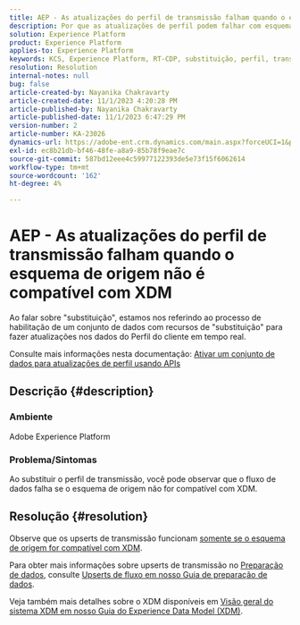```yaml
---
title: AEP - As atualizações do perfil de transmissão falham quando o esquema de origem não é compatível com XDM
description: Por que as atualizações de perfil podem falhar com esquemas não compatíveis com XDM?
solution: Experience Platform
product: Experience Platform
applies-to: Experience Platform
keywords: KCS, Experience Platform, RT-CDP, substituição, perfil, transmissão, XDM, esquema
resolution: Resolution
internal-notes: null
bug: false
article-created-by: Nayanika Chakravarty
article-created-date: 11/1/2023 4:20:28 PM
article-published-by: Nayanika Chakravarty
article-published-date: 11/1/2023 6:47:29 PM
version-number: 2
article-number: KA-23026
dynamics-url: https://adobe-ent.crm.dynamics.com/main.aspx?forceUCI=1&pagetype=entityrecord&etn=knowledgearticle&id=1b39a28e-d278-ee11-8179-6045bd0065f9
exl-id: ec8b21db-bf46-48fe-a8a9-85b78f9eae7c
source-git-commit: 587bd12eee4c59977122393de5e73f15f6062614
workflow-type: tm+mt
source-wordcount: '162'
ht-degree: 4%

---
```


# AEP - As atualizações do perfil de transmissão falham quando o esquema de origem não é compatível com XDM


Ao falar sobre &quot;substituição&quot;, estamos nos referindo ao processo de habilitação de um conjunto de dados com recursos de &quot;substituição&quot; para fazer atualizações nos dados do Perfil do cliente em tempo real.

Consulte mais informações nesta documentação: [Ativar um conjunto de dados para atualizações de perfil usando APIs](https://experienceleague.adobe.com/docs/experience-platform/catalog/datasets/enable-upsert.html)

## Descrição {#description}


### Ambiente

Adobe Experience Platform

### Problema/Sintomas

Ao substituir o perfil de transmissão, você pode observar que o fluxo de dados falha se o esquema de origem não for compatível com XDM.


## Resolução {#resolution}


Observe que os upserts de transmissão funcionam <u>somente se o esquema de origem for compatível com XDM</u>.

Para obter mais informações sobre upserts de transmissão no [Preparação de dados](https://experienceleague.adobe.com/docs/experience-platform/data-prep/home.html), consulte [Upserts de fluxo em nosso Guia de preparação de dados](https://experienceleague.adobe.com/docs/experience-platform/data-prep/upserts.html).

Veja também mais detalhes sobre o XDM disponíveis em [Visão geral do sistema XDM em nosso Guia do Experience Data Model (XDM)](https://experienceleague.adobe.com/docs/experience-platform/xdm/home.html?lang=pt-BR).
